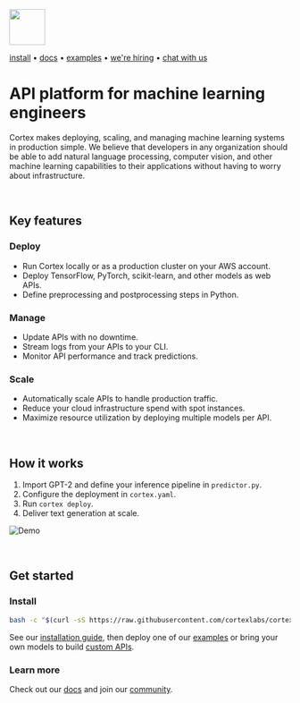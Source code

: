 <!-- Delete on release branches -->
<img src='https://s3-us-west-2.amazonaws.com/cortex-public/logo.png' height='64'>

<!-- Delete on release branches -->
<!-- CORTEX_VERSION_README_MINOR -->
[install](https://docs.cortex.dev/install) • [docs](https://docs.cortex.dev) • [examples](https://github.com/cortexlabs/cortex/tree/0.18/examples) • [we're hiring](https://angel.co/cortex-labs-inc/jobs) • [chat with us](https://gitter.im/cortexlabs/cortex)

# API platform for machine learning engineers

Cortex makes deploying, scaling, and managing machine learning systems in production simple. We believe that developers in any organization should be able to add natural language processing, computer vision, and other machine learning capabilities to their applications without having to worry about infrastructure.

<br>

## Key features

### Deploy

* Run Cortex locally or as a production cluster on your AWS account.
* Deploy TensorFlow, PyTorch, scikit-learn, and other models as web APIs.
* Define preprocessing and postprocessing steps in Python.

### Manage

* Update APIs with no downtime.
* Stream logs from your APIs to your CLI.
* Monitor API performance and track predictions.

### Scale

* Automatically scale APIs to handle production traffic.
* Reduce your cloud infrastructure spend with spot instances.
* Maximize resource utilization by deploying multiple models per API.

<br>

## How it works

1. Import GPT-2 and define your inference pipeline in `predictor.py`.
2. Configure the deployment in `cortex.yaml`.
3. Run `cortex deploy`.
4. Deliver text generation at scale.

![Demo](https://d1zqebknpdh033.cloudfront.net/demo/gif/v0.18.gif)

<br>

## Get started

### Install

<!-- CORTEX_VERSION_README_MINOR -->
```bash
bash -c "$(curl -sS https://raw.githubusercontent.com/cortexlabs/cortex/0.18/get-cli.sh)"
```

<!-- CORTEX_VERSION_README_MINOR -->
See our [installation guide](https://docs.cortex.dev/install), then deploy one of our [examples](https://github.com/cortexlabs/cortex/tree/0.18/examples) or bring your own models to build [custom APIs](https://docs.cortex.dev/deployments/exporting).

### Learn more

Check out our [docs](https://docs.cortex.dev) and join our [community](https://gitter.im/cortexlabs/cortex).
